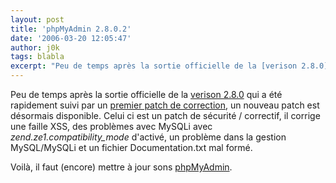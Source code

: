```yaml
---
layout: post
title: 'phpMyAdmin 2.8.0.2'
date: '2006-03-20 12:05:47'
author: j0k
tags: blabla
excerpt: "Peu de temps après la sortie officielle de la [verison 2.8.0](http://www.j0k3r.net/news-phpmyadmin-2-8-0-1133.html) qui a été rapidement suivi par un [premier patch de correction](http://www.j0k3r.net/news-phpmyadmin-2-8-0-1-1142.html), un nouveau patch est désormais disponible.     \nCelui ci est un patch de sécurité / correctif, il corrige une      …"
---
```


Peu de temps après la sortie officielle de la [verison 2.8.0](http://www.j0k3r.net/news-phpmyadmin-2-8-0-1133.html) qui a été rapidement suivi par un [premier patch de correction](http://www.j0k3r.net/news-phpmyadmin-2-8-0-1-1142.html), un nouveau patch est désormais disponible.
Celui ci est un patch de sécurité / correctif, il corrige une faille XSS, des problèmes avec MySQLi avec *zend.ze1.compatibility_mode* d'activé, un problème dans la gestion MySQL/MySQLi et un fichier Documentation.txt mal formé.

Voilà, il faut (encore) mettre à jour sons [phpMyAdmin](http://www.phpmyadmin.net/home_page/downloads.php).
